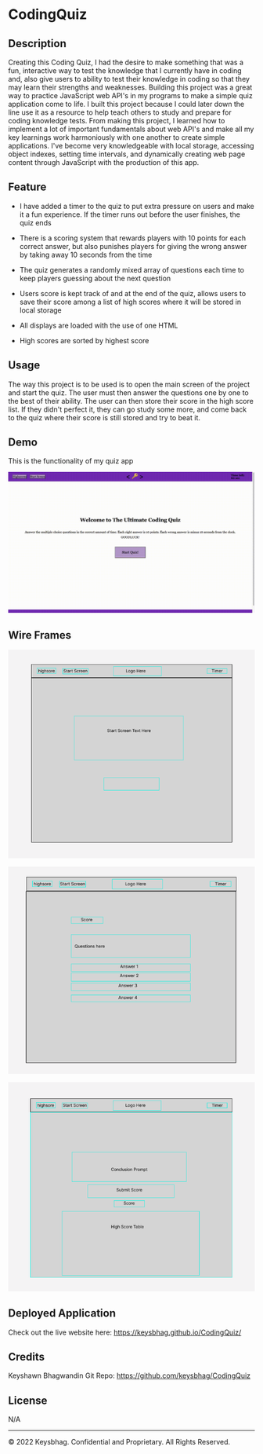 # CodingQuiz

## Description

Creating this Coding Quiz, I had the desire to make something that was a fun, interactive way to test the knowledge that I currently have in coding and, also give users to ability to test their knowledge in coding so that they may learn their strengths and weaknesses. Building this project was a great way to practice JavaScript web API's in my programs to make a simple quiz application come to life. I built this project because I could later down the line use it as a resource to help teach others to study and prepare for coding knowledge tests. From making this project, I learned how to implement a lot of important fundamentals about web API's and make all my key learnings work harmoniously with one another to create simple applications. I've become very knowledgeable with local storage, accessing object indexes, setting time intervals, and dynamically creating web page content through JavaScript with the production of this app.

## Feature

* I have added a timer to the quiz to put extra pressure on users and make it a fun experience. If the timer runs out before the user finishes, the quiz ends

* There is a scoring system that rewards players with 10 points for each correct answer, but also punishes players for giving the wrong answer by taking away 10 seconds from the time

* The quiz generates a randomly mixed array of questions each time to keep players guessing about the next question

* Users score is kept track of and at the end of the quiz, allows users to save their score among a list of high scores where it will be stored in local storage

* All displays are loaded with the use of one HTML

* High scores are sorted by highest score

## Usage

The way this project is to be used is to open the main screen of the project and start the quiz. The user must then answer the questions one by one to the best of their ability. The user can then store their score in the high score list. If they didn't perfect it, they can go study some more, and come back to the quiz where their score is still stored and try to beat it.

## Demo

This is the functionality of my quiz app

![Large overview of Coding Quiz Website](./assets/images/Coding%20Quiz!.gif)

## Wire Frames 

![Large overview of Wire Frame 1](./assets/images/wireFrame1.png)


![Large overview of Wire Frame 2](./assets/images/wireFrame2.png)


![Large overview of Wire Frame 3](./assets/images/wireFrame3.png)


## Deployed Application

Check out the live website here: https://keysbhag.github.io/CodingQuiz/


## Credits

Keyshawn Bhagwandin Git Repo: https://github.com/keysbhag/CodingQuiz

## License

N/A


---
© 2022 Keysbhag. Confidential and Proprietary. All Rights Reserved.


